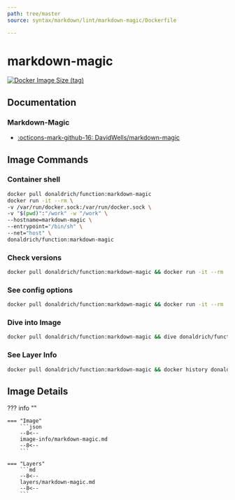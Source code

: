 ```yaml
---
path: tree/master
source: syntax/markdown/lint/markdown-magic/Dockerfile

---
```


# markdown-magic

[![Docker Image Size (tag)](https://img.shields.io/docker/image-size/donaldrich/function/markdown-magic?color=blue&label=donaldrich/function:markdown-magic&logo=docker&style=flat-square)](https://hub.docker.com/r/donaldrich/function/markdown-magic)

## Documentation

### Markdown-Magic

* [:octicons-mark-github-16: DavidWells/markdown-magic](https://github.com/DavidWells/markdown-magic)

## Image Commands

### Container shell

```sh
docker pull donaldrich/function:markdown-magic
docker run -it --rm \
-v /var/run/docker.sock:/var/run/docker.sock \
-v "$(pwd)":"/work" -w "/work" \
--hostname=markdown-magic \
--entrypoint="/bin/sh" \
--net="host" \
donaldrich/function:markdown-magic
```

### Check versions

```sh
docker pull donaldrich/function:markdown-magic && docker run -it --rm  donaldrich/function:markdown-magic validate
```

### See config options

```sh
docker pull donaldrich/function:markdown-magic && docker run -it --rm  donaldrich/function:markdown-magic help
```

### Dive into Image

```sh
docker pull donaldrich/function:markdown-magic && dive donaldrich/function:markdown-magic
```

### See Layer Info

```sh
docker pull donaldrich/function:markdown-magic && docker history donaldrich/function:markdown-magic
```

## Image Details

??? info ""

    === "Image"
        ```json
        --8<--
        image-info/markdown-magic.md
        --8<--
        ```

    === "Layers"
        ```md
        --8<--
        layers/markdown-magic.md
        --8<--
        ```
